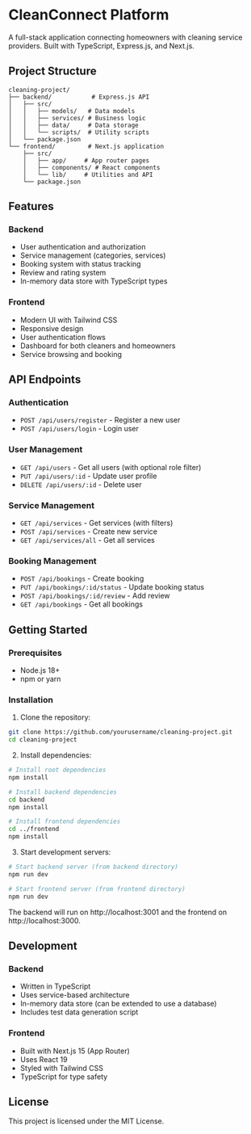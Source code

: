 # CleanConnect Platform

A full-stack application connecting homeowners with cleaning service providers. Built with TypeScript, Express.js, and Next.js.

## Project Structure

```
cleaning-project/
├── backend/           # Express.js API
│   ├── src/
│   │   ├── models/   # Data models
│   │   ├── services/ # Business logic
│   │   ├── data/     # Data storage
│   │   └── scripts/  # Utility scripts
│   └── package.json
└── frontend/         # Next.js application
    ├── src/
    │   ├── app/     # App router pages
    │   ├── components/ # React components
    │   └── lib/     # Utilities and API
    └── package.json
```

## Features

### Backend
- User authentication and authorization
- Service management (categories, services)
- Booking system with status tracking
- Review and rating system
- In-memory data store with TypeScript types

### Frontend
- Modern UI with Tailwind CSS
- Responsive design
- User authentication flows
- Dashboard for both cleaners and homeowners
- Service browsing and booking

## API Endpoints

### Authentication
- `POST /api/users/register` - Register a new user
- `POST /api/users/login` - Login user

### User Management
- `GET /api/users` - Get all users (with optional role filter)
- `PUT /api/users/:id` - Update user profile
- `DELETE /api/users/:id` - Delete user

### Service Management
- `GET /api/services` - Get services (with filters)
- `POST /api/services` - Create new service
- `GET /api/services/all` - Get all services

### Booking Management
- `POST /api/bookings` - Create booking
- `PUT /api/bookings/:id/status` - Update booking status
- `POST /api/bookings/:id/review` - Add review
- `GET /api/bookings` - Get all bookings

## Getting Started

### Prerequisites
- Node.js 18+
- npm or yarn

### Installation

1. Clone the repository:
```bash
git clone https://github.com/yourusername/cleaning-project.git
cd cleaning-project
```

2. Install dependencies:
```bash
# Install root dependencies
npm install

# Install backend dependencies
cd backend
npm install

# Install frontend dependencies
cd ../frontend
npm install
```

3. Start development servers:
```bash
# Start backend server (from backend directory)
npm run dev

# Start frontend server (from frontend directory)
npm run dev
```

The backend will run on http://localhost:3001 and the frontend on http://localhost:3000.

## Development

### Backend
- Written in TypeScript
- Uses service-based architecture
- In-memory data store (can be extended to use a database)
- Includes test data generation script

### Frontend
- Built with Next.js 15 (App Router)
- Uses React 19
- Styled with Tailwind CSS
- TypeScript for type safety

## License

This project is licensed under the MIT License. 